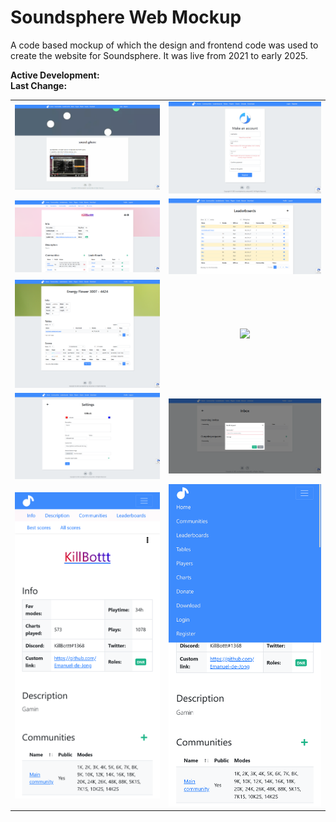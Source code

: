 # Soundsphere Web Mockup
A code based mockup of which the design and frontend code was used to create the website for Soundsphere. It was live from 2021 to early 2025.

**Active Development:** <br>
**Last Change:** <br>

| | |
| :---: | :---: |
| ![](/Screenshots/1-Home.gif) | ![](/Screenshots/2-Register.png) |
| ![](/Screenshots/3-Progile.png) | ![](/Screenshots/4-Leaderboards.png) |
| ![](/Screenshots/5-Chart.png) | ![](/Screenshots/.png) |
| ![](/Screenshots/6-Settings.png) | ![](/Screenshots/7-Inbox-Send_Request.png) |
| ![](/Screenshots/8-Mobile-Profile.png) | ![](/Screenshots/9-Mobile-Menu.png) |
